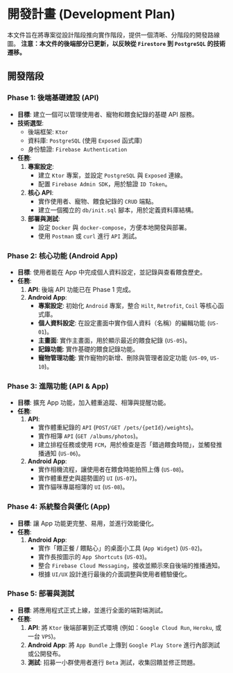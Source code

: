 # 開發計畫 (Development Plan)

本文件旨在將專案從設計階段推向實作階段，提供一個清晰、分階段的開發路線圖。
**注意：本文件的後端部分已更新，以反映從 `Firestore` 到 `PostgreSQL` 的技術遷移。**

## 開發階段

### Phase 1: 後端基礎建設 (API)

*   **目標**: 建立一個可以管理使用者、寵物和餵食紀錄的基礎 API 服務。
*   **技術選型**:
    *   後端框架: `Ktor`
    *   資料庫: `PostgreSQL` (使用 `Exposed` 函式庫)
    *   身份驗證: `Firebase Authentication`
*   **任務**:
    1.  **專案設定**:
        *   建立 `Ktor` 專案，並設定 `PostgreSQL` 與 `Exposed` 連線。
        *   配置 `Firebase Admin SDK`，用於驗證 `ID Token`。
    2.  **核心 API**:
        *   實作使用者、寵物、餵食紀錄的 `CRUD` 端點。
        *   建立一個獨立的 `db/init.sql` 腳本，用於定義資料庫結構。
    3.  **部署與測試**:
        *   設定 `Docker` 與 `docker-compose`，方便本地開發與部署。
        *   使用 `Postman` 或 `curl` 進行 `API` 測試。

### Phase 2: 核心功能 (Android App)

*   **目標**: 使用者能在 App 中完成個人資料設定，並記錄與查看餵食歷史。
*   **任務**:
    1.  **API**: 後端 API 功能已在 Phase 1 完成。
    2.  **Android App**:
        *   **專案設定**: 初始化 `Android` 專案，整合 `Hilt`, `Retrofit`, `Coil` 等核心函式庫。
        *   **個人資料設定**: 在設定畫面中實作個人資料（名稱）的編輯功能 (`US-01`)。
        *   **主畫面**: 實作主畫面，用於顯示最近的餵食紀錄 (`US-05`)。
        *   **記錄功能**: 實作基礎的餵食記錄功能。
        *   **寵物管理功能**: 實作寵物的新增、刪除與管理者設定功能 (`US-09`, `US-10`)。
### Phase 3: 進階功能 (API & App)

*   **目標**: 擴充 App 功能，加入體重追蹤、相簿與提醒功能。
*   **任務**:
    1.  **API**:
        *   實作體重紀錄的 `API` (`POST/GET /pets/{petId}/weights`)。
        *   實作相簿 `API` (`GET /albums/photos`)。
        *   建立排程任務或使用 `FCM`，用於檢查是否「錯過餵食時間」，並觸發推播通知 (`US-06`)。
    2.  **Android App**:
        *   實作相機流程，讓使用者在餵食時能拍照上傳 (`US-08`)。
        *   實作體重歷史與趨勢圖的 `UI` (`US-07`)。
        *   實作貓咪專屬相簿的 `UI` (`US-08`)。

### Phase 4: 系統整合與優化 (App)

*   **目標**: 讓 App 功能更完整、易用，並進行效能優化。
*   **任務**:
    1.  **Android App**:
        *   實作「餵正餐 / 餵點心」的桌面小工具 (`App Widget`) (`US-02`)。
        *   實作長按圖示的 `App Shortcuts` (`US-03`)。
        *   整合 `Firebase Cloud Messaging`，接收並顯示來自後端的推播通知。
        *   根據 `UI/UX` 設計進行最後的介面調整與使用者體驗優化。

### Phase 5: 部署與測試

*   **目標**: 將應用程式正式上線，並進行全面的端對端測試。
*   **任務**:
    1.  **API**: 將 `Ktor` 後端部署到正式環境 (例如：`Google Cloud Run`, `Heroku`, 或一台 `VPS`)。
    2.  **Android App**: 將 `App Bundle` 上傳到 `Google Play Store` 進行內部測試或公開發布。
    3.  **測試**: 招募一小群使用者進行 `Beta` 測試，收集回饋並修正問題。
